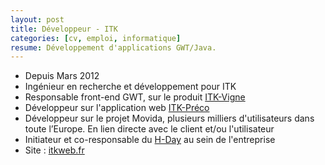 ```yaml
---
layout: post
title: Développeur - ITK
categories: [cv, emploi, informatique]
resume: Développement d'applications GWT/Java.
---
```

* Depuis Mars 2012 
* Ingénieur en recherche et développement pour ITK
* Responsable front-end GWT, sur le produit <a href="http://itkweb.com/produits/itk-vigne" target="_blank">ITK-Vigne</a>
* Développeur sur l'application web <a href="http://itkweb.com/produits/itk-preco" target="_blank">ITK-Préco</a>
* Développeur sur le projet Movida, plusieurs milliers d'utilisateurs dans toute l’Europe. En lien directe avec le client et/ou l'utilisateur
* Initiateur et co-responsable du <a href="http://itkweb.github.io/site-h-day/" target="_blank">H-Day</a> au sein de l'entreprise
* Site : <a href="http://itkweb.fr/" target="_blank">itkweb.fr</a>